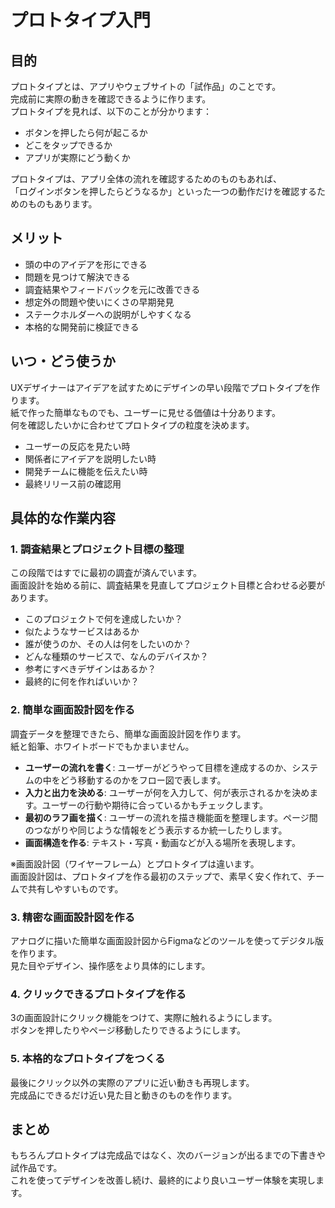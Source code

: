 # プロトタイプ入門
## 目的
プロトタイプとは、アプリやウェブサイトの「試作品」のことです。  
完成前に実際の動きを確認できるように作ります。  
プロトタイプを見れば、以下のことが分かります：

- ボタンを押したら何が起こるか
- どこをタップできるか
- アプリが実際にどう動くか

プロトタイプは、アプリ全体の流れを確認するためのものもあれば、  
「ログインボタンを押したらどうなるか」といった一つの動作だけを確認するためのものもあります。
## メリット
- 頭の中のアイデアを形にできる
- 問題を見つけて解決できる
- 調査結果やフィードバックを元に改善できる
- 想定外の問題や使いにくさの早期発見
- ステークホルダーへの説明がしやすくなる
- 本格的な開発前に検証できる

## いつ・どう使うか
UXデザイナーはアイデアを試すためにデザインの早い段階でプロトタイプを作ります。  
紙で作った簡単なものでも、ユーザーに見せる価値は十分あります。  
何を確認したいかに合わせてプロトタイプの粒度を決めます。  
 - ユーザーの反応を見たい時
 - 関係者にアイデアを説明したい時
 - 開発チームに機能を伝えたい時
 - 最終リリース前の確認用

## 具体的な作業内容
### 1. 調査結果とプロジェクト目標の整理
この段階ではすでに最初の調査が済んでいます。  
画面設計を始める前に、調査結果を見直してプロジェクト目標と合わせる必要があります。  

 - このプロジェクトで何を達成したいか？
 - 似たようなサービスはあるか
 - 誰が使うのか、その人は何をしたいのか？
 - どんな種類のサービスで、なんのデバイスか？
 - 参考にすべきデザインはあるか？
 - 最終的に何を作ればいいか？
### 2. 簡単な画面設計図を作る
調査データを整理できたら、簡単な画面設計図を作ります。  
紙と鉛筆、ホワイトボードでもかまいません。  

- **ユーザーの流れを書く**: ユーザーがどうやって目標を達成するのか、システムの中をどう移動するのかをフロー図で表します。
- **入力と出力を決める**: ユーザーが何を入力して、何が表示されるかを決めます。ユーザーの行動や期待に合っているかもチェックします。
- **最初のラフ画を描く**: ユーザーの流れを描き機能面を整理します。ページ間のつながりや同じような情報をどう表示するか統一したりします。
- **画面構造を作る**: テキスト・写真・動画などが入る場所を表現します。

※画面設計図（ワイヤーフレーム）とプロトタイプは違います。  
画面設計図は、プロトタイプを作る最初のステップで、素早く安く作れて、チームで共有しやすいものです。

### 3. 精密な画面設計図を作る
アナログに描いた簡単な画面設計図からFigmaなどのツールを使ってデジタル版を作ります。  
見た目やデザイン、操作感をより具体的にします。  

### 4. クリックできるプロトタイプを作る  
3の画面設計にクリック機能をつけて、実際に触れるようにします。  
ボタンを押したりやページ移動したりできるようにします。  

### 5. 本格的なプロトタイプをつくる
最後にクリック以外の実際のアプリに近い動きも再現します。  
完成品にできるだけ近い見た目と動きのものを作ります。  

## まとめ
もちろんプロトタイプは完成品ではなく、次のバージョンが出るまでの下書きや試作品です。  
これを使ってデザインを改善し続け、最終的により良いユーザー体験を実現します。
